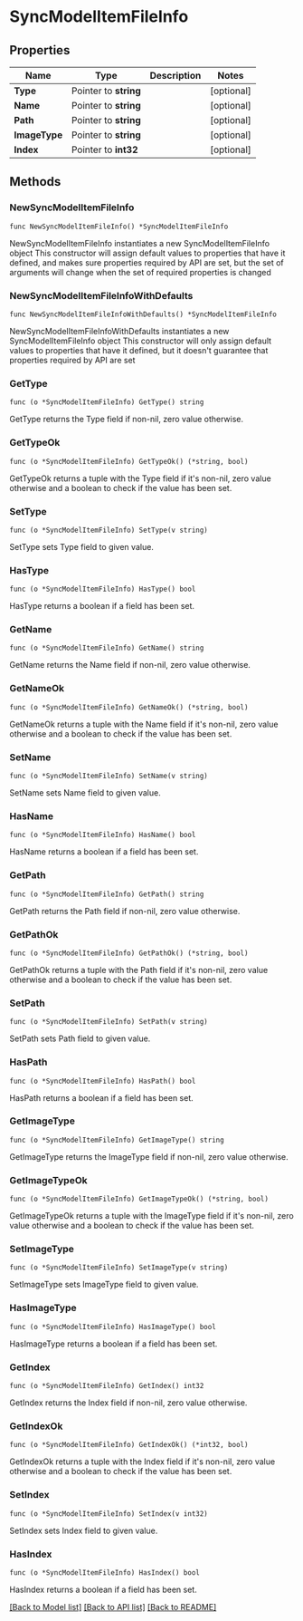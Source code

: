 # SyncModelItemFileInfo

## Properties

Name | Type | Description | Notes
------------ | ------------- | ------------- | -------------
**Type** | Pointer to **string** |  | [optional] 
**Name** | Pointer to **string** |  | [optional] 
**Path** | Pointer to **string** |  | [optional] 
**ImageType** | Pointer to **string** |  | [optional] 
**Index** | Pointer to **int32** |  | [optional] 

## Methods

### NewSyncModelItemFileInfo

`func NewSyncModelItemFileInfo() *SyncModelItemFileInfo`

NewSyncModelItemFileInfo instantiates a new SyncModelItemFileInfo object
This constructor will assign default values to properties that have it defined,
and makes sure properties required by API are set, but the set of arguments
will change when the set of required properties is changed

### NewSyncModelItemFileInfoWithDefaults

`func NewSyncModelItemFileInfoWithDefaults() *SyncModelItemFileInfo`

NewSyncModelItemFileInfoWithDefaults instantiates a new SyncModelItemFileInfo object
This constructor will only assign default values to properties that have it defined,
but it doesn't guarantee that properties required by API are set

### GetType

`func (o *SyncModelItemFileInfo) GetType() string`

GetType returns the Type field if non-nil, zero value otherwise.

### GetTypeOk

`func (o *SyncModelItemFileInfo) GetTypeOk() (*string, bool)`

GetTypeOk returns a tuple with the Type field if it's non-nil, zero value otherwise
and a boolean to check if the value has been set.

### SetType

`func (o *SyncModelItemFileInfo) SetType(v string)`

SetType sets Type field to given value.

### HasType

`func (o *SyncModelItemFileInfo) HasType() bool`

HasType returns a boolean if a field has been set.

### GetName

`func (o *SyncModelItemFileInfo) GetName() string`

GetName returns the Name field if non-nil, zero value otherwise.

### GetNameOk

`func (o *SyncModelItemFileInfo) GetNameOk() (*string, bool)`

GetNameOk returns a tuple with the Name field if it's non-nil, zero value otherwise
and a boolean to check if the value has been set.

### SetName

`func (o *SyncModelItemFileInfo) SetName(v string)`

SetName sets Name field to given value.

### HasName

`func (o *SyncModelItemFileInfo) HasName() bool`

HasName returns a boolean if a field has been set.

### GetPath

`func (o *SyncModelItemFileInfo) GetPath() string`

GetPath returns the Path field if non-nil, zero value otherwise.

### GetPathOk

`func (o *SyncModelItemFileInfo) GetPathOk() (*string, bool)`

GetPathOk returns a tuple with the Path field if it's non-nil, zero value otherwise
and a boolean to check if the value has been set.

### SetPath

`func (o *SyncModelItemFileInfo) SetPath(v string)`

SetPath sets Path field to given value.

### HasPath

`func (o *SyncModelItemFileInfo) HasPath() bool`

HasPath returns a boolean if a field has been set.

### GetImageType

`func (o *SyncModelItemFileInfo) GetImageType() string`

GetImageType returns the ImageType field if non-nil, zero value otherwise.

### GetImageTypeOk

`func (o *SyncModelItemFileInfo) GetImageTypeOk() (*string, bool)`

GetImageTypeOk returns a tuple with the ImageType field if it's non-nil, zero value otherwise
and a boolean to check if the value has been set.

### SetImageType

`func (o *SyncModelItemFileInfo) SetImageType(v string)`

SetImageType sets ImageType field to given value.

### HasImageType

`func (o *SyncModelItemFileInfo) HasImageType() bool`

HasImageType returns a boolean if a field has been set.

### GetIndex

`func (o *SyncModelItemFileInfo) GetIndex() int32`

GetIndex returns the Index field if non-nil, zero value otherwise.

### GetIndexOk

`func (o *SyncModelItemFileInfo) GetIndexOk() (*int32, bool)`

GetIndexOk returns a tuple with the Index field if it's non-nil, zero value otherwise
and a boolean to check if the value has been set.

### SetIndex

`func (o *SyncModelItemFileInfo) SetIndex(v int32)`

SetIndex sets Index field to given value.

### HasIndex

`func (o *SyncModelItemFileInfo) HasIndex() bool`

HasIndex returns a boolean if a field has been set.


[[Back to Model list]](../README.md#documentation-for-models) [[Back to API list]](../README.md#documentation-for-api-endpoints) [[Back to README]](../README.md)


